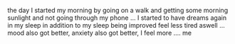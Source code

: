 the day I started my morning by going on a walk and getting some morning sunlight and not going through my phone ... I started to have dreams again in my sleep in addition to my sleep being improved
feel less tired aswell ... mood also got better, anxiety also got better, I feel more .... me 
